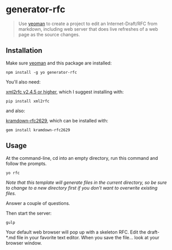 # generator-rfc

> Use [yeoman][] to create a project to edit an Internet-Draft/RFC from
> markdown, including web server that does live refreshes of a web page as
> the source changes.

[yeoman]: http://yeoman.io/

## Installation
Make sure [yeoman][] and this package are installed:

```
npm install -g yo generator-rfc
```

You'll also need:

[xml2rfc v2.4.5 or higher](https://pypi.python.org/pypi/xml2rfc), which I
suggest installing with:

```
pip install xml2rfc
```

and also:

[kramdown-rfc2629](https://github.com/cabo/kramdown-rfc2629), which can be
installed with:

```
gem install kramdown-rfc2629
```

## Usage

At the command-line, cd into an empty directory, run this command and follow
the prompts.

```
yo rfc
```

_Note that this template will generate files in the current directory, so be
sure to change to a new directory first if you don't want to overwrite existing
files._

Answer a couple of questions.  

Then start the server:

```
gulp
```

Your default web browser will pop up with a skeleton RFC.  Edit the
draft-*.md file in your favorite text editor.  When you save the file...
look at your browser window.

